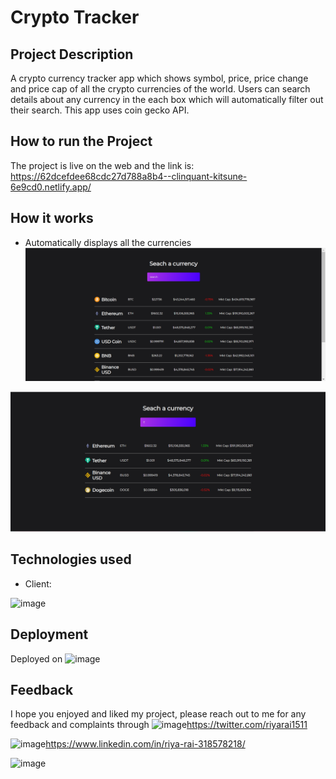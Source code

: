 # Crypto Tracker



## Project Description

A crypto currency tracker app which shows symbol, price, price change and price cap of all the crypto currencies of the world. Users can search details about any currency in the each box which will automatically filter out their search. This app uses coin gecko API.

## How to run the Project

The project is live on the web and the link is:
https://62dcefdee68cdc27d788a8b4--clinquant-kitsune-6e9cd0.netlify.app/

## How it works

* Automatically displays all the currencies 
![img1](https://github.com/riya1511/crypto-tracker/blob/master/src/Screenshots/img1.png)

![img2](https://github.com/riya1511/crypto-tracker/blob/master/src/Screenshots/img2.png)

## Technologies used

* Client:

![image](https://img.shields.io/badge/React-20232A?style=for-the-badge&logo=react&logoColor=61DAFB)


## Deployment

Deployed on 
![image](https://img.shields.io/badge/Netlify-00C7B7?style=for-the-badge&logo=netlify&logoColor=white)


## Feedback

I hope you enjoyed and liked my project, please reach out to me for any feedback and complaints through
![image](https://img.shields.io/badge/Twitter-1DA1F2?style=for-the-badge&logo=twitter&logoColor=white)https://twitter.com/riyarai1511

![image](https://img.shields.io/badge/LinkedIn-0077B5?style=for-the-badge&logo=linkedin&logoColor=white)https://www.linkedin.com/in/riya-rai-318578218/

![image](http://ForTheBadge.com/images/badges/built-with-love.svg)
